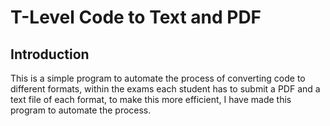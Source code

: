 # T-Level Code to Text and PDF

## Introduction

This is a simple program to automate the process of converting code to different formats, within the exams each student has to submit a PDF and a text file of each format, to make this more efficient, I have made this program to automate the process.
